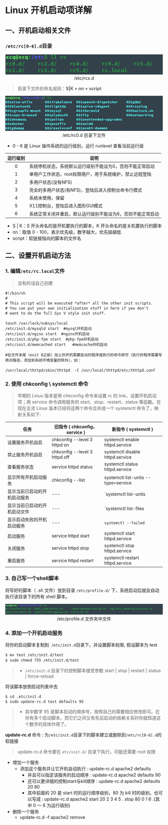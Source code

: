 # Linux 开机启动项详解

## 一、开机启动相关文件

### `/etc/rc[0-6].d`目录

<div align=center>
<img src="/Linux/images/rc06.jpg"><br/>
/etc/rcx.d
</div>

> 目录下文件的命名规则：**S|K + nn + script**

<div align=center>
<img src="/Linux/images/rc0.jpg"><br/>
/etc/rc0.d 目录下文件
</div>

* 0 - 6 是 Linux 操作系统的运行级别，运行 runlevel 查看当前运行级

| 运行级别 | 说明 |
| :---: | --- |
| 0 | 系统停机状态，系统默认运行级别不能设为0，否则不能正常启动 |
| 1 | 单用户工作状态，root权限用户，用于系统维护，禁止远程登陆 |
| 2 | 多用户状态(没有NFS) |
| 3 | 完全的多用户状态(有NFS)，登陆后进入控制台命令行模式 |
| 4 | 系统未使用，保留 |
| 5 | X11控制台，登陆后进入图形GUI模式 |
| 6 | 系统正常关闭并重启，默认运行级别不能设为6，否则不能正常启动 |

* S | K：S 开头命名的是开机要执行的脚本，K 开头命名的是关机要执行的脚本
* nn：取值 0 - 100，表示优先级，数字越大，优先级越低
* script：软链接指向的脚本的文件名

## 二、设置开机启动方法

### 1. 编辑`/etc/rc.local`文件

> 没有的话自己创建

``` shell
#!/bin/sh
#
# This script will be executed *after* all the other init scripts.
# You can put your own initialization stuff in here if you don't
# want to do the full Sys V style init stuff.

touch /var/lock/subsys/local
/etc/init.d/mysqld start  #mysql开机启动
/etc/init.d/nginx start  #nginx开机启动
/etc/init.d/php-fpm start  #php-fpm开机启动
/etc/init.d/memcached start   #memcache开机启动

#在文件末尾（exit 0之前）加上你开机需要启动的程序或执行的命令即可（执行的程序需要写绝对路径，添加到系统环境变量的除外），如：

/usr/local/thttpd/sbin/thttpd  -C /usr/local/thttpd/etc/thttpd.conf
```

### 2. 使用 chkconfig \ systemctl 命令

> 早期的 Linux 版本是用 chkconfig 命令来设置 rc 的 link，设置开机启动项；用 service 命令调用服务的 start、stop、restart、status 等函数。在现在主流 Linux 版本已经将这两个命令合并成一个 systemctl 命令了，映射关系如下:

| 任务 | 旧指令 ( chkconfig、service ) | 新指令 ( systemctl ) |
| --- | --- | --- |
| 设置服务开机自启 | chkconfig --level 3 httpd on | systemctl enable httpd.service |
| 禁止服务开机自启 | chkconfig --level 3 httpd off | systemctl disable httpd.service |
| 查看服务状态 | service httpd status | systemctl status httpd.service |
| 显示所有开机启动服务 | chkconfig --list | systemctl list-units --type=service |
| 显示当前已启动的开机启动服务 | --- | `systemctl list-units | grep enable` |
| 显示当前已启动的开机启动文件 | --- | `systemctl list-files | grep enable` |
| 显示启动失败的开机启动服务 | --- | `systemctl --failed` |
| 启动服务 | service httpd start | systemctl start httpd.service |
| 关闭服务 | service httpd stop | systemctl stop httpd.service |
| 重启服务 | service httpd restart | systemctl restart httpd.service |

### 3. 自己写一个shell脚本

将写好的脚本（ .sh 文件）放到目录 `/etc/profile.d/` 下，系统启动后就会自动执行该目录下的所有 shell 脚本。

<div align=center>
<img src="/Linux/images/profiled.jpg"><br/>
/etc/profile.d 文件夹中文件
</div>

### 4. 添加一个开机启动服务

将你的启动脚本复制到` /etc/init.d`目录下，并设置脚本权限, 假设脚本为 test

``` bash
$ mv test /etc/init.d/test
$ sudo chmod 755 /etc/init.d/test
```

> * `/etc/init.d` 目录下的控制脚本接受参数 start | stop | restart | status | force-reload

将该脚本放倒启动列表中去
```
$ cd .etc/init.d
$ sudo update-rc.d test defaults 95
```
> * 其中数字 95 是脚本启动的顺序号，按照自己的需要相应修改即可。在你有多个启动脚本，而它们之间又有先后启动的依赖关系时你就知道这个数字的具体作用了。

**update-rc.d**  命令 : 为`/etc/init.d`目录下的脚本建立或删除到`/etc/rc[0-6].d`的软链接

> update-rc.d 命令要在 `etc/init.d/` 目录下执行，可能还需要 root 权限
* 增加一个服务
  * 添加这个服务并让它开机自动执行 : update-rc.d apache2 defaults
    * 并且可以指定该服务的启动顺序 : update-rc.d apache2 defaults 90
    * 还可以更详细的控制start与kill顺序 : update-rc.d apache2 defaults 20 80
    * 其中前面的 20 是 start 时的运行顺序级别，80 为 kill 时的级别。也可以写成 : update-rc.d apache2 start 20 2 3 4 5 . stop 80 0 1 6 .(其中 0 ～ 6 为运行级别)
* 删除一个服务
  * update-rc.d -f apache2 remove

